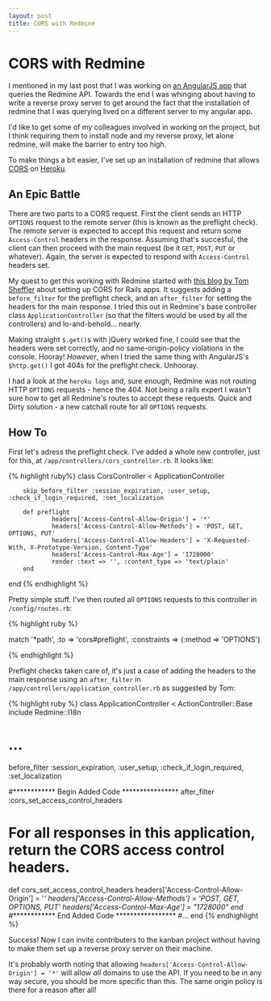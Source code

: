 ```yaml
---
layout: post
title: CORS with Redmine
---
```


CORS with Redmine
================

I mentioned in my last post that I was working on [an AngularJS app][1] that queries the Redmine API. Towards the end I was whinging about having to write a reverse proxy server to get around the fact that the installation of redmine that I was querying lived on a different server to my angular app.

I'd like to get some of my colleagues involved in working on the project, but I think requiring them to install node and my reverse proxy, let alone redmine, will make the barrier to entry too high.

To make things a bit easier, I've set up an installation of redmine that allows [CORS][2] on [Heroku][3].

An Epic Battle
----------------

There are two parts to a CORS request. First the client sends an HTTP `OPTIONS` request to the remote server (this is known as the preflight check). The remote server is expected to accept this request and return some `Access-Control` headers in the response. Assuming that's succesful, the client can then proceed with the main request (be it `GET`, `POST`, `PUT` or whatever). Again, the server is expected to respond with `Access-Control` headers set.

My quest to get this working with Redmine started with [this blog by Tom Sheffler][4] about setting up CORS for Rails apps. It suggests adding a `before_filter` for the preflight check, and an `after_filter` for setting the headers for the main response. I tried this out in Redmine's base controller class `ApplicationController` (so that the filters would be used by all the controllers) and lo-and-behold... nearly.

Making straight `$.get()`s with jQuery worked fine, I could see that the headers were set correctly, and no same-origin-policy violations in the console. Hooray! *However*, when I tried the same thing with AngularJS's `$http.get()` I got 404s for the preflight check. Unhooray.

I had a look at the `heroku logs` and, sure enough, Redmine was not routing HTTP `OPTIONS` requests - hence the 404. Not being a rails expert I wasn't sure how to get all Redmine's routes to accept these requests. Quick and Dirty solution - a new catchall route for all `OPTIONS` requests.

How To
---------------

First let's adress the preflight check. I've added a whole new controller, just for this, at `/app/controllers/cors_controller.rb`. It looks like:

{% highlight ruby%}
class CorsController < ApplicationController

        skip_before_filter :session_expiration, :user_setup, :check_if_login_required, :set_localization

        def preflight
                headers['Access-Control-Allow-Origin'] = '*'
                headers['Access-Control-Allow-Methods'] = 'POST, GET, OPTIONS, PUT'
                headers['Access-Control-Allow-Headers'] = 'X-Requested-With, X-Prototype-Version, Content-Type'
                headers['Access-Control-Max-Age'] = '1728000'
                render :text => '', :content_type => 'text/plain'
        end

end
{% endhighlight %}

Pretty simple stuff. I've then routed all `OPTIONS` requests to this controller in `/config/routes.rb`:

{% highlight ruby %}

match '*path', :to => 'cors#preflight', :constraints => {:method => 'OPTIONS'}

{% endhighlight %}

Preflight checks taken care of, it's just a case of adding the headers to the main response using an `after_filter` in `/app/controllers/application_controller.rb` as suggested by Tom:

{% highlight ruby %}
class ApplicationController < ActionController::Base
  include Redmine::I18n
  # ...
  before_filter :session_expiration, :user_setup, :check_if_login_required, :set_localization

  #************ Begin Added Code ****************
  after_filter :cors_set_access_control_headers

  # For all responses in this application, return the CORS access control headers.

  def cors_set_access_control_headers
    headers['Access-Control-Allow-Origin'] = '*'
    headers['Access-Control-Allow-Methods'] = 'POST, GET, OPTIONS, PUT'
    headers['Access-Control-Max-Age'] = "1728000"
  end
  #************* End Added Code *****************
  #...
end
{% endhighlight %}

Success! Now I can invite contributers to the kanban project without having to make them set up a reverse proxy server on their machine.

It's probably worth noting that allowing `headers['Access-Control-Allow-Origin'] = '*'` will allow *all* domains to use the API. If you need to be in any way secure, you should be more specific than this. The same origin policy is there for a reason after all!

[1]:https://github.com/richardTowers/kanbanter
[2]:http://en.wikipedia.org/wiki/Cross-origin_resource_sharing
[3]:http://www.heroku.com/
[4]:http://www.tsheffler.com/blog/?p=428